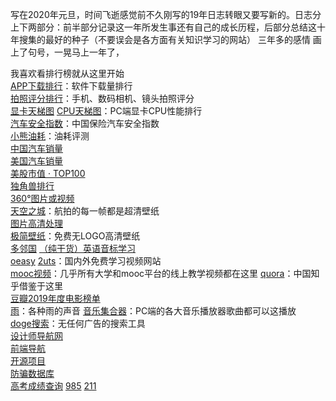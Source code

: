 写在2020年元旦，时间飞逝感觉前不久刚写的19年日志转眼又要写新的。日志分上下两部分：前半部分记录这一年所发生事还有自己的成长历程，后部分总结这十年搜集的最好的种子（不要误会是各方面有关知识学习的网站）
三年多的感情 画上了句号，一晃马上一年了，

我喜欢看排行榜就从这里开始  
[APP下载排行](https://www.qimai.cn/rank/globalrank)：软件下载量排行  
[拍照评分排行](https://www.dxomark.com/cn/)：手机、数码相机、镜头拍照评分  
[显卡天梯图](https://www.mydrivers.com/zhuanti/tianti/gpu/index.html)
[CPU天梯图](https://www.mydrivers.com/zhuanti/tianti/cpu/index.html)：PC端显卡CPU性能排行  
[汽车安全指数](http://ciasi.org.cn/home/safety/index/typeid/15.html)：中国保险汽车安全指数  
[小熊油耗](http://www.xiaoxiongyouhao.com)：油耗评测  
[中国汽车销量](https://m.gasgoo.com/qcxl)  
[美国汽车销量](https://www.marklines.com/cn/statistics/flash_sales/salesfig_usa_2019)  
[美股市值 ‧ TOP100](https://tophub.today/n/aqeEaZVe9R)  
[独角兽排行](https://tophub.today/n/qndg1gWoLl)  
[360°图片或视频](https://www.airpano.com)  
[天空之城](https://www.skypixel.com/)：航拍的每一帧都是超清壁纸  
[图片高清处理](https://bigjpg.com)  
[极简壁纸](https://bz.zzzmh.cn)：免费无LOGO高清壁纸  
[多邻国](http://www.duolingo.cn)
[（纯干货）英语音标学习](https://www.bilibili.com/video/av47522084/?p=1)  
[oeasy](http://oeasy.org)
[2uts](https://2uts.com/)：国内外免费学习视频网站  
[mooc视频](https://www.edukatico.org/en/courses)：几乎所有大学和mooc平台的线上教学视频都在这里
[quora](https://www.quora.com)：中国知乎借鉴于这里  
[豆瓣2019年度电影榜单](https://movie.douban.com/annual/2019?source=navigation)  
[雨](https://rainymood.com/)：各种雨的声音
[音乐集合器](https://listen1.github.io/listen1/)：PC端的各大音乐播放器歌曲都可以这播放  
[doge搜索](https://www.dogedoge.com/)：无任何广告的搜索工具  
[设计师导航网](https://www.seeseed.com/)  
[前端导航](https://www.frontendjs.com/)  
[开源项目](https://github.com/kon9chunkit/GitHub-Chinese-Top-Charts)  
[防骗数据库](http://www.fpsjk.com/)  
[高考成绩查询](http://www.199it.com/gkcf) [985](http://www.eol.cn/e_html/gk/gxmdold/985.shtml) [211](http://www.eol.cn/e_html/gk/gxmdold/211.shtml)  
